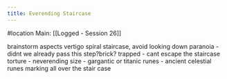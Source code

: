 ---title: Everending Staircase---
#location 
Main: [[Logged - Session 26]]

brainstorm aspects
vertigo spiral staircase, avoid looking down
paranoia - didnt we already pass this step?brick?
trapped - cant escape the staircase
torture - neverending
size - gargantic or titanic
runes - ancient celestial runes marking all over the stair case
